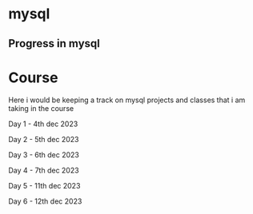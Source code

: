 # mysql
## Progress in mysql 

# Course  

Here i would be keeping a track on mysql projects and classes that i am taking in the course

Day 1 - 4th dec 2023

Day 2 - 5th dec 2023

Day 3 - 6th dec 2023

Day 4 - 7th dec 2023

Day 5 - 11th dec 2023

Day 6 - 12th dec 2023